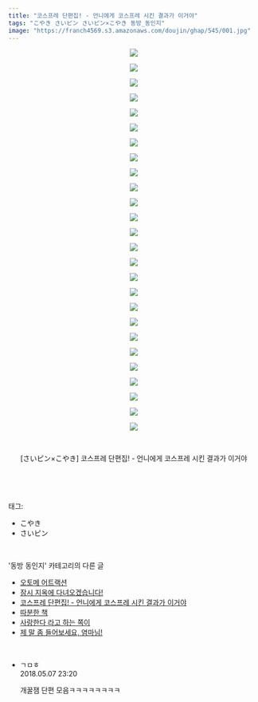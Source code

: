 ```yaml
---
title: "코스프레 단편집! - 언니에게 코스프레 시킨 결과가 이거야"
tags: "こやき さいピン さいピン×こやき 동방_동인지"
image: "https://franch4569.s3.amazonaws.com/doujin/ghap/545/001.jpg"
---
```

<div class="article">
<p style="text-align: center; clear: none; float: none;"><img src="{{ site.imgserver2 }}/ghap/545/001.jpg"/></p>
<p style="text-align: center; clear: none; float: none;"><img src="{{ site.imgserver2 }}/ghap/545/002.jpg"/></p>
<p style="text-align: center; clear: none; float: none;"><img src="{{ site.imgserver2 }}/ghap/545/003.jpg"/></p>
<p style="text-align: center; clear: none; float: none;"><img src="{{ site.imgserver2 }}/ghap/545/004.jpg"/></p>
<p style="text-align: center; clear: none; float: none;"><img src="{{ site.imgserver2 }}/ghap/545/005.jpg"/></p>
<p style="text-align: center; clear: none; float: none;"><img src="{{ site.imgserver2 }}/ghap/545/006.jpg"/></p>
<p style="text-align: center; clear: none; float: none;"><img src="{{ site.imgserver2 }}/ghap/545/007.jpg"/></p>
<p style="text-align: center; clear: none; float: none;"><img src="{{ site.imgserver2 }}/ghap/545/008.jpg"/></p>
<p style="text-align: center; clear: none; float: none;"><img src="{{ site.imgserver2 }}/ghap/545/009.jpg"/></p>
<p style="text-align: center; clear: none; float: none;"><img src="{{ site.imgserver2 }}/ghap/545/010.jpg"/></p>
<p style="text-align: center; clear: none; float: none;"><img src="{{ site.imgserver2 }}/ghap/545/011.jpg"/></p>
<p style="text-align: center; clear: none; float: none;"><img src="{{ site.imgserver2 }}/ghap/545/012.jpg"/></p>
<p style="text-align: center; clear: none; float: none;"><img src="{{ site.imgserver2 }}/ghap/545/013.jpg"/></p>
<p style="text-align: center; clear: none; float: none;"><img src="{{ site.imgserver2 }}/ghap/545/014.jpg"/></p>
<p style="text-align: center; clear: none; float: none;"><img src="{{ site.imgserver2 }}/ghap/545/015.jpg"/></p>
<p style="text-align: center; clear: none; float: none;"><img src="{{ site.imgserver2 }}/ghap/545/016.jpg"/></p>
<p style="text-align: center; clear: none; float: none;"><img src="{{ site.imgserver2 }}/ghap/545/017.jpg"/></p>
<p style="text-align: center; clear: none; float: none;"><img src="{{ site.imgserver2 }}/ghap/545/018.jpg"/></p>
<p style="text-align: center; clear: none; float: none;"><img src="{{ site.imgserver2 }}/ghap/545/019.jpg"/></p>
<p style="text-align: center; clear: none; float: none;"><img src="{{ site.imgserver2 }}/ghap/545/020.jpg"/></p>
<p style="text-align: center; clear: none; float: none;"><img src="{{ site.imgserver2 }}/ghap/545/021.jpg"/></p>
<p style="text-align: center; clear: none; float: none;"><img src="{{ site.imgserver2 }}/ghap/545/022.jpg"/></p>
<p style="text-align: center; clear: none; float: none;"><img src="{{ site.imgserver2 }}/ghap/545/023.jpg"/></p>
<p style="text-align: center; clear: none; float: none;"><img src="{{ site.imgserver2 }}/ghap/545/024.jpg"/></p>
<p style="text-align: center; clear: none; float: none;"><img src="{{ site.imgserver2 }}/ghap/545/025.jpg"/></p>
<p style="text-align: center; clear: none; float: none;"><img src="{{ site.imgserver2 }}/ghap/545/026.jpg"/></p>
<p style="text-align: center; clear: none; float: none;"><br/></p>
<p style="text-align: center; clear: none; float: none;">[さいピン×こやき] 코스프레 단편집! - 언니에게 코스프레 시킨 결과가 이거야</p>
<p><br/></p>
</div><br/>
<div class="tagTrail">
<p>태그: </p>
<ul>
<li>こやき</li>
<li>さいピン</li>
</ul>
</div><br/>
<div class="another">
<p>'동방 동인지' 카테고리의 다른 글</p>
<ul>
<li><a href="/ghap_547">오토메 어트랙션</a></li>
<li><a href="/ghap_546">잠시 지옥에 다녀오겠습니다!</a></li>
<li><a href="/ghap_545">코스프레 단편집! - 언니에게 코스프레 시킨 결과가 이거야</a></li>
<li><a href="/ghap_544">따분한 책</a></li>
<li><a href="/ghap_543">사랑한다 라고 하는 쪽이</a></li>
<li><a href="/ghap_540">제 말 좀 들어보세요, 염마님!</a></li>
</ul>
</div><br/>
<div class="cb_module cb_fluid">
<div class="cb_wrt cb_profile">
<div class="comment">
<ul>
<li class="cb_thumb_off" id="comment15252081">
<div class="cb_comment_area">
<div class="cb_info_area">
<div class="cb_section">
<span class="cb_nick_name">ㄱㅁㅎ</span>
</div>
<div class="cb_section">
<span class="cb_date">2018.05.07 23:20 </span>
</div>
</div>
<div class="cb_dsc_comment">
<p class="cb_dsc">
											개꿀잼 단편 모음ㅋㅋㅋㅋㅋㅋㅋㅋ
										</p>
</div>
</div></li>
</ul>
</div>
</div><!-- commentList close -->
</div><br/>
